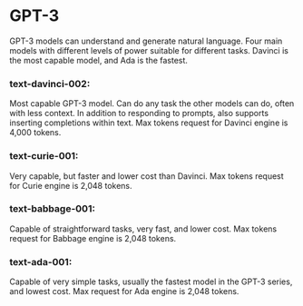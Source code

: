 # GPT-3

GPT-3 models can understand and generate natural language. Four main models with different levels of power suitable for different tasks. Davinci is the most capable model, and Ada is the fastest.

### text-davinci-002:
Most capable GPT-3 model. Can do any task the other models can do, often with less context. In addition to responding to prompts, also supports inserting completions within text. Max tokens request for Davinci engine is 4,000 tokens.

### text-curie-001:
Very capable, but faster and lower cost than Davinci. Max tokens request for Curie engine is 2,048 tokens.

### text-babbage-001:
Capable of straightforward tasks, very fast, and lower cost. Max tokens request for Babbage engine is 2,048 tokens.

### text-ada-001:
Capable of very simple tasks, usually the fastest model in the GPT-3 series, and lowest cost. Max request for Ada engine is 2,048 tokens.
